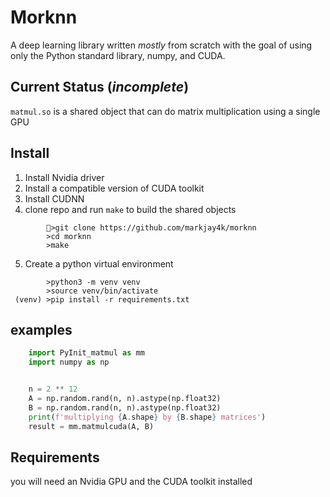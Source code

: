 # Morknn

A deep learning library written _mostly_ from scratch with the goal of using
only the Python standard library, numpy, and CUDA.

## Current Status (_incomplete_)

`matmul.so` is a shared object that can do matrix multiplication using a single
GPU

## Install

1. Install Nvidia driver
2. Install a compatible version of CUDA toolkit
3. Install CUDNN
4. clone repo and run `make` to build the shared objects

```shell
        >git clone https://github.com/markjay4k/morknn
        >cd morknn
        >make
```

5. Create a python virtual environment

```shell
        >python3 -m venv venv
        >source venv/bin/activate
 (venv) >pip install -r requirements.txt
```

## examples

```python
    import PyInit_matmul as mm
    import numpy as np


    n = 2 ** 12
    A = np.random.rand(n, n).astype(np.float32)
    B = np.random.rand(n, n).astype(np.float32)
    print(f'multiplying {A.shape} by {B.shape} matrices')
    result = mm.matmulcuda(A, B)
```

## Requirements

you will need an Nvidia GPU and the CUDA toolkit installed

